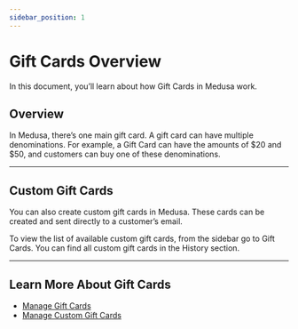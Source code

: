 ```yaml
---
sidebar_position: 1
---
```


# Gift Cards Overview

In this document, you’ll learn about how Gift Cards in Medusa work.

## Overview

In Medusa, there’s one main gift card. A gift card can have multiple denominations. For example, a Gift Card can have the amounts of $20 and $50, and customers can buy one of these denominations.

---

## Custom Gift Cards

You can also create custom gift cards in Medusa. These cards can be created and sent directly to a customer’s email.

To view the list of available custom gift cards, from the sidebar go to Gift Cards. You can find all custom gift cards in the History section.

---

## Learn More About Gift Cards

- [Manage Gift Cards](./manage.mdx)
- [Manage Custom Gift Cards](./custom.mdx)
